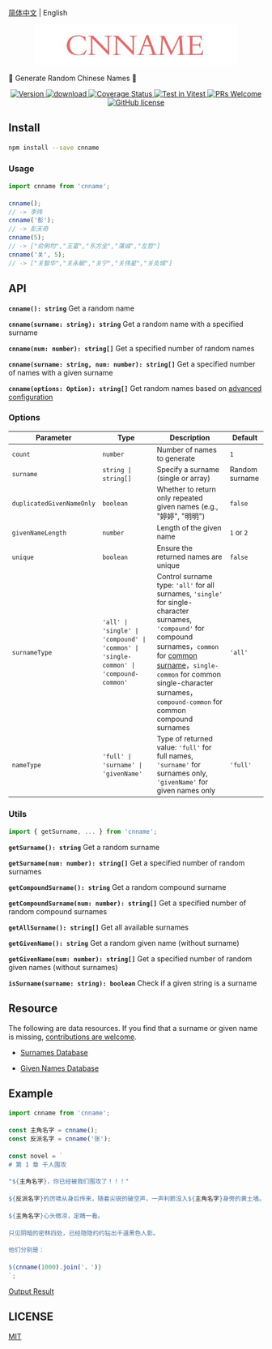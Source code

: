 [简体中文](./READEME.md) | English

<p align="center">
  <a href="https://github.com/yyz945947732/cnname">
    <img src="./public/logo.png" alt="logo.png" border="0"  />
  </a>
</p>

👦 Generate Random Chinese Names 👧

<p align="center">
  <a href="https://www.npmjs.com/package/cnname">
    <img src="https://img.shields.io/npm/v/cnname.svg" alt="Version" />
  </a>
  <a href="https://www.npmjs.com/package/cnname">
    <img src="https://img.shields.io/npm/dm/cnname.svg" alt="download" />
  </a>
  <a href="https://coveralls.io/github/yyz945947732/cnname?branch=master">
    <img
      src="https://coveralls.io/repos/github/yyz945947732/cnname/badge.svg?branch=master"
      alt="Coverage Status"
    />
  </a>
  <a href="https://vitest.dev">
    <img
      src="https://img.shields.io/badge/ Vitest-tested-6da13f.svg?logo=vitest&labelColor=edd532"
      alt="Test in Vitest"
    />
  </a>
  <a href="https://github.com/yyz945947732/cnname/pulls">
    <img
      src="https://img.shields.io/badge/PRs-welcome-brightgreen.svg"
      alt="PRs Welcome"
    />
  </a>
  <a href="https://github.com/yyz945947732/cnname/blob/master/LICENSE">
    <img
      src="https://img.shields.io/badge/license-MIT-blue.svg"
      alt="GitHub license"
    />
  </a>
</p>

## Install

```bash
npm install --save cnname
```

### Usage

```js
import cnname from 'cnname';

cnname();
// -> 李炜
cnname('彭');
// -> 彭天奇
cnname(5);
// -> ["俞俐均","王富","东方全","蒲诚","左哲"]
cnname('关', 5);
// -> ["关智华","关永毓","关宁","关伟星","关炎城"]
```

## API

**`cnname(): string`** Get a random name

**`cnname(surname: string): string`** Get a random name with a specified surname

**`cnname(num: number): string[]`** Get a specified number of random names

**`cnname(surname: string, num: number): string[]`** Get a specified number of names with a given surname

**`cnname(options: Option): string[]`** Get random names based on [advanced configuration](#options)

### Options

| Parameter | Type | Description | Default |
|-----------|------|-------------|---------|
| `count` | `number` | Number of names to generate | `1` |
| `surname` | `string \| string[]` | Specify a surname (single or array) | Random surname |
| `duplicatedGivenNameOnly` | `boolean` | Whether to return only repeated given names (e.g., "婷婷", "明明") | `false` |
| `givenNameLength` | `number` | Length of the given name | `1` or `2` |
| `unique` | `boolean` | Ensure the returned names are unique | `false` |
| `surnameType` | `'all' \| 'single' \| 'compound' \| 'common' \| 'single-common' \| 'compound-common'` | Control surname type: `'all'` for all surnames, `'single'` for single-character surnames, `'compound'` for compound surnames，`common` for [common surname](https://github.com/yyz945947732/cnname/blob/master/dict/commonSurname.json)，`single-common` for common single-character surnames，`compound-common` for common compound surnames | `'all'` |
| `nameType` | `'full' \| 'surname' \| 'givenName'` | Type of returned value: `'full'` for full names, `'surname'` for surnames only, `'givenName'` for given names only | `'full'` |

### Utils

```js
import { getSurname, ... } from 'cnname';
```

**`getSurname(): string`** Get a random surname

**`getSurname(num: number): string[]`** Get a specified number of random surnames

**`getCompoundSurname(): string`** Get a random compound surname

**`getCompoundSurname(num: number): string[]`** Get a specified number of random compound surnames

**`getAllSurname(): string[]`** Get all available surnames

**`getGivenName(): string`** Get a random given name (without surname)

**`getGivenName(num: number): string[]`** Get a specified number of random given names (without surnames)

**`isSurname(surname: string): boolean`** Check if a given string is a surname

## Resource

The following are data resources. If you find that a surname or given name is missing, [contributions are welcome](https://github.com/yyz945947732/cnname/pulls).

- [Surnames Database](https://github.com/yyz945947732/cnname/blob/master/dict/surnames.json)

- [Given Names Database](https://github.com/yyz945947732/cnname/blob/master/dict/words.json)

## Example

```js
import cnname from 'cnname';

const 主角名字 = cnname();
const 反派名字 = cnname('张');

const novel = `
# 第 1 章 千人围攻

"${主角名字}，你已经被我们围攻了！！！"

${反派名字}的厉啸从身后传来，随着尖锐的破空声，一声利箭没入${主角名字}身旁的黄土墙。

${主角名字}心头微凉，定睛一看。

只见阴暗的密林四处，已经隐隐约约钻出千道黑色人影。

他们分别是：

${cnname(1000).join('，')}
`;
```

[Output Result](https://github.com/yyz945947732/cnname/blob/master/example/novel.md)

## LICENSE

[MIT](https://github.com/yyz945947732/cnname/blob/master/LICENSE)
